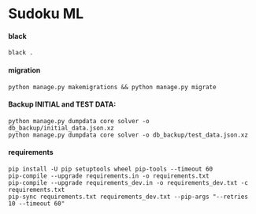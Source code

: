 # Sudoku ML

#### black
```shell
black .
```

#### migration
```shell
python manage.py makemigrations && python manage.py migrate
```

#### Backup INITIAL and TEST DATA:
```shell
python manage.py dumpdata core solver -o db_backup/initial_data.json.xz
python manage.py dumpdata core solver -o db_backup/test_data.json.xz
```

#### requirements
```shell
pip install -U pip setuptools wheel pip-tools --timeout 60
pip-compile --upgrade requirements.in -o requirements.txt
pip-compile --upgrade requirements_dev.in -o requirements_dev.txt -c requirements.txt
pip-sync requirements.txt requirements_dev.txt --pip-args "--retries 10 --timeout 60"
```

#### 
```shell

```
